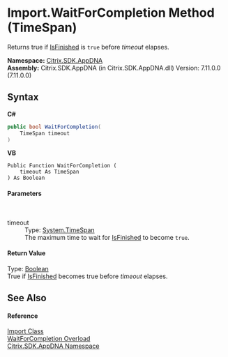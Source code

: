 # Import.WaitForCompletion Method (TimeSpan)
 

Returns true if <a href="0924534d-8004-641e-d396-217835a18424">IsFinished</a> is `true` before *timeout* elapses.

**Namespace:**&nbsp;[Citrix.SDK.AppDNA](index.md)<br />**Assembly:**&nbsp;Citrix.SDK.AppDNA (in Citrix.SDK.AppDNA.dll) Version: 7.11.0.0 (7.11.0.0)

## Syntax

**C#**
```csharp
public bool WaitForCompletion(
	TimeSpan timeout
)
```

**VB**
```vbnet
Public Function WaitForCompletion ( 
	timeout As TimeSpan
) As Boolean
```


#### Parameters
&nbsp;<dl><dt>timeout</dt><dd>Type: <a href="http://msdn2.microsoft.com/en-us/library/269ew577" target="_blank">System.TimeSpan</a><br />The maximum time to wait for <a href="0924534d-8004-641e-d396-217835a18424">IsFinished</a> to become `true`.</dd></dl>

#### Return Value
Type: <a href="http://msdn2.microsoft.com/en-us/library/a28wyd50" target="_blank">Boolean</a><br />True if <a href="0924534d-8004-641e-d396-217835a18424">IsFinished</a> becomes true before *timeout* elapses.

## See Also


#### Reference
<a href="45bef3fc-5396-1e03-f577-fb7fe3ec23f9">Import Class</a><br /><a href="d2f5470b-855b-d19e-3e5a-bbd8c4d7ddba">WaitForCompletion Overload</a><br /><a href="fe2d265b-410b-8b11-1eb4-a790e0b062bf">Citrix.SDK.AppDNA Namespace</a><br />